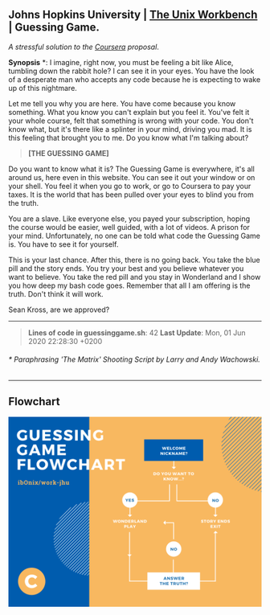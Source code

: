 ## Johns Hopkins University | [The Unix Workbench](https://seankross.com/the-unix-workbench/) | Guessing Game.
*A stressful solution to the [Coursera](https://www.coursera.org/learn/unix) proposal*. 


**Synopsis** \*:  I imagine, right now, you must be feeling a bit like Alice, tumbling down the rabbit hole? I can see it in your eyes. You have the look of a desperate man who accepts any code because he is expecting to wake up of this nightmare.  

Let me tell you why you are here. You have come because you know something. What you know you can't explain but you feel it. You've felt it your whole course, felt that something is wrong with your code. You don't know what, but it's there like a splinter in your mind, driving you mad. It is this feeling that brought you to me. Do you know what I'm talking about? 

> **[THE GUESSING GAME]**  

Do you want to know what it is? The Guessing Game is everywhere, it's all around us, here even in this website. You can see it out your window or on your shell. You feel it when you go to work, or go to Coursera to pay your taxes. It is the world that has been pulled over your eyes to blind you from the truth. 

You are a slave. Like everyone else, you payed your subscription, hoping the course would be easier, well guided, with a lot of videos. A prison for your mind. Unfortunately, no one can be told what code the Guessing Game is. You have to see it for yourself. 

This is your last chance. After this, there is no going back. You take the blue pill and the story ends. You try your best and you believe whatever you want to believe. You take the red pill and you stay in Wonderland and I show you how deep my bash code goes. Remember that all I am offering is the truth. Don't think it will work. 

Sean Kross, are we approved? 

***
> **Lines of code in guessinggame.sh**: 
42
> **Last Update**: 
Mon, 01 Jun 2020 22:28:30 +0200

###### \* Paraphrasing 'The Matrix' Shooting Script by Larry and Andy Wachowski. 

***
## Flowchart
![flowchart](images/flowchart.png)
